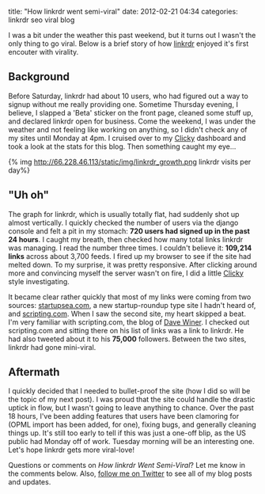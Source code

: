 title: "How linkrdr went semi-viral"
date: 2012-02-21 04:34
categories: linkrdr seo viral blog


I was a bit under the weather this past weekend, but it turns out I
wasn't the only thing to go viral. Below is a brief story of how [linkrdr](http://www.linkrdr.com) enjoyed it's first encouter with virality.

Background
----------

Before Saturday, linkrdr had about 10 users, who had figured out a way
to signup without me really providing one. Sometime Thursday evening, I
believe, I slapped a 'Beta' sticker on the front page, cleaned some
stuff up, and declared linkrdr open for business. Come the weekend, I
was under the weather and not feeling like working on anything, so I
didn't check any of my sites until Monday at 4pm. I cruised over to my
[Clicky](http://getclicky.com/66528953) dashboard and took a look at the
stats for this blog. Then something caught my eye...

{% img http://66.228.46.113/static/img/linkrdr_growth.png linkrdr visits per day%}

<!--more-->

"Uh oh"
---------------

The graph for linkrdr, which is usually totally flat, had suddenly
shot up almost vertically. I quickly checked the number of users via the
django console and felt a pit in my stomach: __720 users had signed up
in the past 24 hours__. I caught my breath, then checked how many total
links linkrdr was managing. I read the number three times. I couldn't
believe it: __109,214 links__ across about 3,700 feeds. I fired up my
browser to see if the site had melted down. To my surprise, it was
pretty responsive. After clicking around more and convincing myself the
server wasn't on fire, I did a little [Clicky](http://getclicky.com/66528953) style investigating.

It became clear rather quickly that most of my links were coming from
two sources: [startupsea.com](http://www.startupsea.com), a new
startup-roundup type site I hadn't heard of, and
[scripting.com](http://www.scripting.com). When I saw the second site,
my heart skipped a beat. I'm very familiar with scripting.com, the blog
of [Dave Winer](http://en.wikipedia.org/wiki/Dave_Winer). I checked out
scripting.com and sitting there on his list of links was a link to
linkrdr. He had also tweeted about it to his __75,000__ followers.
Between the two sites, linkrdr had gone mini-viral.

Aftermath
--------------

I quickly decided that I needed to bullet-proof the site (how I did so
will be the topic of my next post). I was proud
that the site could handle the drastic uptick in flow, but I wasn't
going to leave anything to chance. Over the past 18 hours, I've been
adding features that users have been clamoring for (OPML import has been
added, for one), fixing bugs, and generally cleaning things up. It's still too early to
tell if this was just a one-off blip, as the US public had Monday off of
work. Tuesday morning will be an interesting one. Let's hope linkrdr
gets more viral-love!

Questions or comments on _How linkrdr Went Semi-Viral_? Let me know in the comments below. Also, [follow me on Twitter](http://www.twitter.com/jeffknupp) to see all of my blog posts and updates.

